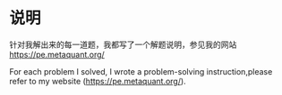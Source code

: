 # 说明

针对我解出来的每一道题，我都写了一个解题说明，参见我的网站 https://pe.metaquant.org/ 

For each problem I solved, I wrote a problem-solving instruction,please refer to my website (https://pe.metaquant.org/).
